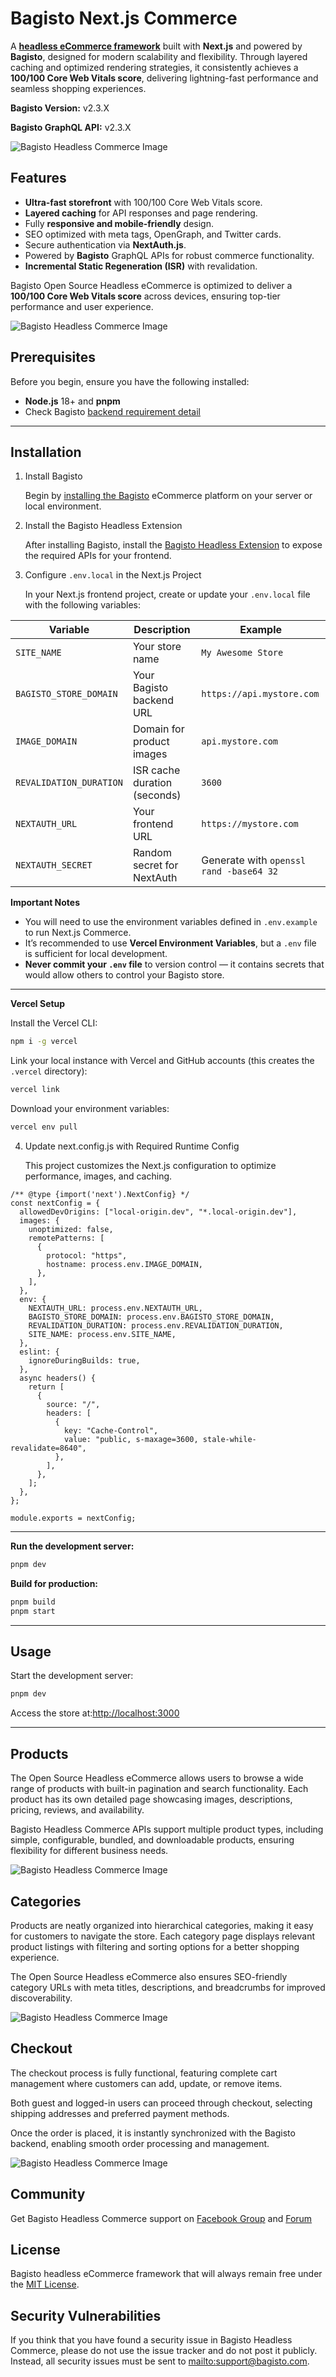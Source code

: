 #  Bagisto Next.js Commerce

A [**headless eCommerce framework**](https://bagisto.com/en/headless-ecommerce/) built with **Next.js** and powered by **Bagisto**, designed for modern scalability and flexibility.
Through layered caching and optimized rendering strategies, it consistently achieves a **100/100 Core Web Vitals score**, delivering lightning-fast performance and seamless shopping experiences.

**Bagisto Version:** v2.3.X

**Bagisto GraphQL API:** v2.3.X

![Bagisto Headless Commerce Image](https://raw.githubusercontent.com/bagisto/temp-media/refs/heads/master/bagisto-headless-commerce-home.png)
## Features

- **Ultra-fast storefront** with 100/100 Core Web Vitals score.  
- **Layered caching** for API responses and page rendering.  
- Fully **responsive and mobile-friendly** design.  
- SEO optimized with meta tags, OpenGraph, and Twitter cards.  
- Secure authentication via **NextAuth.js**.  
- Powered by **Bagisto** GraphQL APIs for robust commerce functionality.  
- **Incremental Static Regeneration (ISR)** with revalidation.
  
Bagisto Open Source Headless eCommerce is optimized to deliver a **100/100 Core Web Vitals score** across devices, ensuring top-tier performance and user experience.

![Bagisto Headless Commerce Image](https://raw.githubusercontent.com/bagisto/temp-media/refs/heads/master/bagisto-headless-commerce-performance.png)

## Prerequisites

Before you begin, ensure you have the following installed:

- **Node.js** 18+ and **pnpm**
- Check Bagisto [backend requirement detail](https://devdocs.bagisto.com/2.3/introduction/requirements.html#server-configuration)

---

## Installation

1) Install Bagisto
 
    Begin by [installing the Bagisto](https://devdocs.bagisto.com/) eCommerce platform on your server or local environment.

2) Install the Bagisto Headless Extension

    After installing Bagisto, install the [Bagisto Headless Extension](https://github.com/bagisto/headless-ecommerce/) to expose the required APIs for your frontend.

3) Configure `.env.local` in the Next.js Project

   In your Next.js frontend project, create or update your `.env.local` file with the following variables:

| Variable | Description | Example |
|----------|-------------|---------|
| `SITE_NAME` | Your store name | `My Awesome Store` |
| `BAGISTO_STORE_DOMAIN` | Your Bagisto backend URL | `https://api.mystore.com` |
| `IMAGE_DOMAIN` | Domain for product images | `api.mystore.com` |
| `REVALIDATION_DURATION` | ISR cache duration (seconds) | `3600` |
| `NEXTAUTH_URL` | Your frontend URL | `https://mystore.com` |
| `NEXTAUTH_SECRET` | Random secret for NextAuth | Generate with `openssl rand -base64 32` |


**Important Notes**  
- You will need to use the environment variables defined in `.env.example` to run Next.js Commerce.  
- It’s recommended to use **Vercel Environment Variables**, but a `.env` file is sufficient for local development.  
- **Never commit your `.env` file** to version control — it contains secrets that would allow others to control your Bagisto store.  

---

**Vercel Setup**

Install the Vercel CLI:

```bash
npm i -g vercel
```

Link your local instance with Vercel and GitHub accounts (this creates the `.vercel` directory):

```bash
vercel link
```

Download your environment variables:

```bash
vercel env pull
```
4) Update next.config.js with Required Runtime Config

   This project customizes the Next.js configuration to optimize performance, images, and caching.
```env
/** @type {import('next').NextConfig} */
const nextConfig = {
  allowedDevOrigins: ["local-origin.dev", "*.local-origin.dev"],
  images: {
    unoptimized: false,
    remotePatterns: [
      {
        protocol: "https",
        hostname: process.env.IMAGE_DOMAIN,
      },
    ],
  },
  env: {
    NEXTAUTH_URL: process.env.NEXTAUTH_URL,
    BAGISTO_STORE_DOMAIN: process.env.BAGISTO_STORE_DOMAIN,
    REVALIDATION_DURATION: process.env.REVALIDATION_DURATION,
    SITE_NAME: process.env.SITE_NAME,
  },
  eslint: {
    ignoreDuringBuilds: true,
  },
  async headers() {
    return [
      {
        source: "/",
        headers: [
          {
            key: "Cache-Control",
            value: "public, s-maxage=3600, stale-while-revalidate=8640",
          },
        ],
      },
    ];
  },
};

module.exports = nextConfig;

```
---

**Run the development server:**

```bash
pnpm dev
```

**Build for production:**

```bash
pnpm build
pnpm start
```

---

## Usage

Start the development server:

```bash
pnpm dev
```
Access the store at:[http://localhost:3000](http://localhost:3000)

---

## Products

The Open Source Headless eCommerce allows users to browse a wide range of products with built-in pagination and search functionality. Each product has its own detailed page showcasing images, descriptions, pricing, reviews, and availability.

Bagisto Headless Commerce APIs support multiple product types, including simple, configurable, bundled, and downloadable products, ensuring flexibility for different business needs.

![Bagisto Headless Commerce Image](https://raw.githubusercontent.com/bagisto/temp-media/refs/heads/master/bagisto-headless-commerce-product-page.png)

## Categories

Products are neatly organized into hierarchical categories, making it easy for customers to navigate the store. Each category page displays relevant product listings with filtering and sorting options for a better shopping experience.

The Open Source Headless eCommerce also ensures SEO-friendly category URLs with meta titles, descriptions, and breadcrumbs for improved discoverability.

![Bagisto Headless Commerce Image](https://raw.githubusercontent.com/bagisto/temp-media/refs/heads/master/bagisto-headless-commercecategory.png)
 
## Checkout

The checkout process is fully functional, featuring complete cart management where customers can add, update, or remove items.

Both guest and logged-in users can proceed through checkout, selecting shipping addresses and preferred payment methods.

Once the order is placed, it is instantly synchronized with the Bagisto backend, enabling smooth order processing and management.

![Bagisto Headless Commerce Image](https://raw.githubusercontent.com/bagisto/temp-media/refs/heads/master/bagisto-headless-commerce-cart-checkout.png)

## Community
Get Bagisto Headless Commerce support on [Facebook Group](https://www.facebook.com/groups/bagisto) and [Forum](https://forums.bagisto.com/)

## License
Bagisto headless eCommerce framework that will always remain free under the [MIT License](https://github.com/bagisto/nextjs-commerce/blob/main/license.md).

## Security Vulnerabilities
If you think that you have found a security issue in Bagisto Headless Commerce, please do not use the issue tracker and do not post it publicly. Instead, all security issues must be sent to [mailto:support@bagisto.com](mailto:support@bagisto.com).

